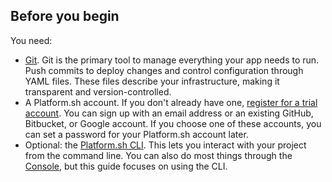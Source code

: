 ## Before you begin

You need:

- [Git](https://git-scm.com/downloads).
  Git is the primary tool to manage everything your app needs to run.
  Push commits to deploy changes and control configuration through YAML files.
  These files describe your infrastructure, making it transparent and version-controlled.
- A Platform.sh account.
  If you don't already have one, [register for a trial account](https://auth.api.platform.sh/register).
  You can sign up with an email address or an existing GitHub, Bitbucket, or Google account.
  If you choose one of these accounts, you can set a password for your Platform.sh account later.
- Optional: the [Platform.sh CLI](/administration/cli/_index.md).
  This lets you interact with your project from the command line.
  You can also do most things through the [Console](/administration/web/_index.md),
  but this guide focuses on using the CLI.
